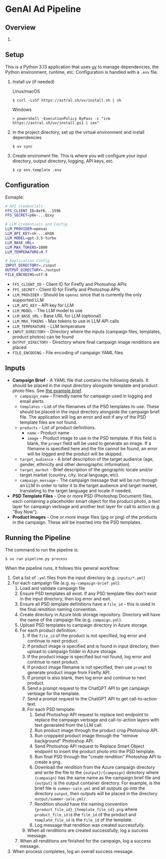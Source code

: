 # GenAI Ad Pipeline

## Overview

1. 

## Setup

This is a Python 3.13 application that uses [uv](https://docs.astral.sh/uv/) to
manage dependencies, the Python environment, runtime, etc. Configuration is
handled with a `.env` file.

1. Install uv (if needed)
   
   Linux/macOS
   
   ```
   $ curl -LsSf https://astral.sh/uv/install.sh | sh
   ```
   
   Windows
   
   ```
   > powershell -ExecutionPolicy ByPass -c "irm https://astral.sh/uv/install.ps1 | iex"
   ```

2. In the project directory, set up the virtual environment and install
   dependencies

   ```
   $ uv sync
   ```
   
3. Create enviroment file. This is where you will configure your input
   directory, output directory, logging, API keys, etc.

   ```
   $ cp env.template .env
   ```

## Configuration

Exmaple:

``` sh
# API Credentials
FFS_CLIENT_ID=8ef6...1596
FFS_SECRET=p8e-...Qzxy

# LLM Credentials and Config
LLM_PROVIDER=openai
LLM_API_KEY=sk-...mhQA
LLM_MODEL=gpt-3.5-turbo
LLM_BASE_URL=
LLM_MAX_TOKENS=1000
LLM_TEMPERATURE=0.7

# Application Config
INPUT_DIRECTORY=./input
OUTPUT_DIRECTORY=./output
FILE_ENCODING=utf-8
```

* `FFS_CLIENT_ID` - Client ID for Firefly and Photoshop APIs
* `FFS_SECRET` - Client ID for Firefly and Photoshop APIs
* `LLM_PROVIDER` - Should be `openai` since that is currently the only supported
  LLM
* `LLM_API_KEY` - API key for LLM
* `LLM_MODEL` - The LLM model to use
* `LLM_BASE_URL` - Base URL for LLM (optional)
* `LLM_MAX_TOKENS` - Max tokens to use in LLM API calls
* `LLM_TEMPERATURE` - LLM temperature
* `INPUT_DIRECTORY` - Directory where the inputs (campaign files, templates,
  product photos) can be found
* `OUTPUT_DIRECTORY` - Directory where final campaign image renditions are
  placed
* `FILE_ENCODING` - File encoding of campaign YAML files

## Inputs

* **Campaign Brief** - A YAML file that contains the following details. It
  should be placed in the input directory alongside template and product photo
  files. See [the example brief](example-inputs/example-brief.yml).
  * `campaign_name` - Friendly name for campaign used in logging and email
    alerts.
  * `templates` - List of the filenames of the PSD templates to use. These
    should be placed in the input directory alongside the campaign brief file.
    The application will log an error and exit if any of the PSD template files
    are not found.
  * `products` - List of product definitions.
    * `name` - Product name
    * `image` - Product image to use in the PSD template. If this field is
      blank, the `prompt` field will be used to generate an image. If a filename
      is specified here and the file cannot be found, an error will be logged
      and the product will be skipped.
  * `target_audience` - A brief description of the target audience (age, gender,
    ethnicity and other demographic information).
  * `target_market` - Brief description of the geographic locale and/or target
    market (country, city, local language, etc).
  * `campaign_message` - The campaign message that will be run through an LLM in
    order to tailor it to the target audience and target market, translating to
    the target language and locale if needed.
* **PSD Template Files** - One or more PSD (Photoshop Document) files, each
  containing a placeholder smart object for the product photo, a text layer for
  campaign verbiage and another text layer for call to action (e.g. "Buy Now").
* **Product Images** - One or more image files (jpg or png) of the products in
  the campaign. These will be inserted into the PSD templates.

## Running the Pipeline

The command to run the pipeline is:

``` sh
$ uv run pipeline.py process
```

When the pipeline runs, it follows this general workflow:

1. Get a list of `.yml` files from the input directory (e.g. `inputs/*.yml`)
2. For each campaign file (e.g. `my-campaign-brief.yml`):
   1. Load and validate campaign file
   2. Ensure PSD templates all exist. If any PSD template files don't exist in the
   input directory, then log error and exit.
   3. Ensure all PSD template definitions have a `file_id` - this is used in the
   final rendition naming convention.
   4. Create directory in Azure blob storage repository. Directory will have the
   name of the campaign file (e.g. `campaign.yml`).
   5. Upload PSD templates to campaign directory in Azure storage.
   6. For each product definition:
      1. If the `file_id` of the product is not specified, log error and continue
          to next product.
      2. If product image is specified and is found in input directory, then upload
          to campaign folder in Azure storage.
      3. If the product image is specified but not found, log error and continue to
          next product.
      4. If product image filename is not specified, then use `prompt` to generate
          product image from Firefly API.
      5. If prompt is also blank, then log error and continue to next product.
      6. Send a prompt request to the ChatGPT API to get campaign verbiage for the
          template.
      7. Send a prompt request to the ChatGPT API to get call-to-action text.
      8. For each PSD template:
          1. Send Photoshop API request to replace text endpoint to replace the
              campaign verbiage and call-to-action layers with text generated from
              the LLM call.
          2. Run product image through the product crop Photoshop API.
          3. Run croppped product image through the "remove background" Photoshop API.
          4. Send Photoshop API request to Replace Smart Object endpoint to insert
              the product photo into the PSD template.
          5. Run final PSD through the "create rendition" Photoshop API to create a
              png.
          6. Download the rendition from the Azure campaign directory and write the
              file to the `{output}/{campaign}` directory where `{campaign}` has the
              same name as the campaign brief file and `{output}` is the output
              container directory. For example, is the brief file is
              `summer-sale.yml` and all outputs go into the directory `output`, then
              outputs will be placed in the directory `output/summer-sale.yml/`.
          7. Rendition should have the naming convention
              `{product_file_id}_{template_file_id}.png` where `product_file_id` is
              the `file_id` of the product and `template_file_id` is the `file_id` of
              the template.
          8. Log message that rendition was created successfully.
      9. When all renditions are created successfully, log a success message.
   7. When all renditions are finished for the campaign, log a success message.
3. When process completes, log an overall success message.
